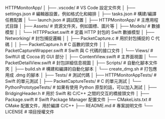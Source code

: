 HTTPMonitorApp/
│
├── .vscode/ # VS Code 設定文件夾
│ ├── settings.json # 編輯器設置，例如格式化和縮排
│ ├── tasks.json # 構建/編譯任務配置
│ └── launch.json # 調試配置
│
├── HTTPMonitorApp/ # 主應用程式目錄
│ ├── Assets/ # 資源文件夾，例如圖標、圖片等
│ ├── Models/ # 數據模型
│ │ └── HTTPPacket.swift # 定義 HTTP 封包的 Swift 數據模型
│ ├── Networking/ # 封包捕捉邏輯
│ │ ├── PacketCapture.c # 用於封包捕捉的 C 代碼
│ │ ├── PacketCapture.h # C 函數的頭文件
│ │ ├── PacketCaptureWrapper.swift # Swift 與 C 代碼的接口文件
│ └── Views/ # SwiftUI 或 Cocoa 的 GUI 部分
│ ├── ContentView.swift # 主界面視圖
│ └── PacketDetailView.swift # 封包詳細信息視圖
│
├── Scripts/ # 自動化腳本文件夾
│ ├── build.sh # 構建和編譯的自動化腳本
│ └── create_dmg.sh # 打包應用成 .dmg 的腳本
│
├── Tests/ # 測試代碼
│ ├── HTTPMonitorAppTests/ # Swift 的單元測試
│ ├── PacketCaptureTests/ # C 的單元測試
│ └── PythonPrototypeTests/ # 如果有使用 Python 原型的話，可以加入測試
│
├── BridgingHeader.h # 用於 Swift 和 C/C++ 之間的交互的橋接頭文件
│
├── Package.swift # Swift Package Manager 配置文件
├── CMakeLists.txt # CMake 配置文件，用於編譯 C/C++
├── README.md # 專案說明文件
└── LICENSE # 項目授權文件
